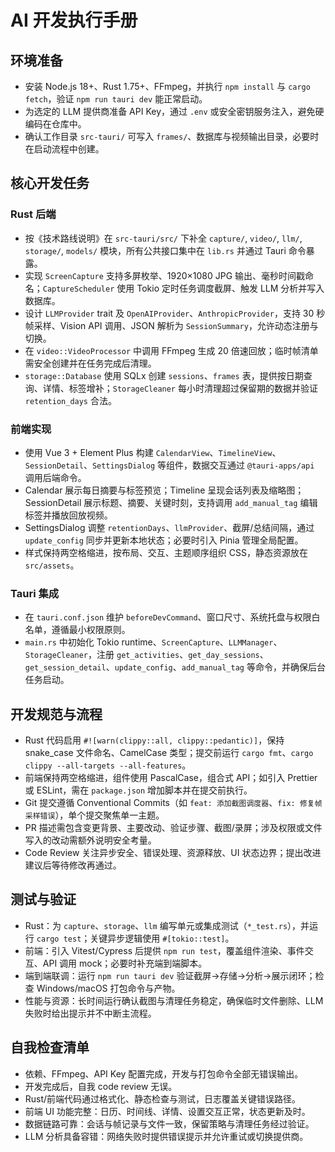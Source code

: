 # AI 开发执行手册

## 环境准备
- 安装 Node.js 18+、Rust 1.75+、FFmpeg，并执行 `npm install` 与 `cargo fetch`，验证 `npm run tauri dev` 能正常启动。
- 为选定的 LLM 提供商准备 API Key，通过 `.env` 或安全密钥服务注入，避免硬编码在仓库中。
- 确认工作目录 `src-tauri/` 可写入 `frames/`、数据库与视频输出目录，必要时在启动流程中创建。

## 核心开发任务
### Rust 后端
- 按《技术路线说明》在 `src-tauri/src/` 下补全 `capture/`, `video/`, `llm/`, `storage/`, `models/` 模块，所有公共接口集中在 `lib.rs` 并通过 Tauri 命令暴露。
- 实现 `ScreenCapture` 支持多屏枚举、1920×1080 JPG 输出、毫秒时间戳命名；`CaptureScheduler` 使用 Tokio 定时任务调度截屏、触发 LLM 分析并写入数据库。
- 设计 `LLMProvider` trait 及 `OpenAIProvider`、`AnthropicProvider`，支持 30 秒帧采样、Vision API 调用、JSON 解析为 `SessionSummary`，允许动态注册与切换。
- 在 `video::VideoProcessor` 中调用 FFmpeg 生成 20 倍速回放；临时帧清单需安全创建并在任务完成后清理。
- `storage::Database` 使用 SQLx 创建 `sessions`、`frames` 表，提供按日期查询、详情、标签增补；`StorageCleaner` 每小时清理超过保留期的数据并验证 `retention_days` 合法。

### 前端实现
- 使用 Vue 3 + Element Plus 构建 `CalendarView`、`TimelineView`、`SessionDetail`、`SettingsDialog` 等组件，数据交互通过 `@tauri-apps/api` 调用后端命令。
- Calendar 展示每日摘要与标签预览；Timeline 呈现会话列表及缩略图；SessionDetail 展示标题、摘要、关键时刻，支持调用 `add_manual_tag` 编辑标签并播放回放视频。
- SettingsDialog 调整 `retentionDays`、`llmProvider`、截屏/总结间隔，通过 `update_config` 同步并更新本地状态；必要时引入 Pinia 管理全局配置。
- 样式保持两空格缩进，按布局、交互、主题顺序组织 CSS，静态资源放在 `src/assets`。

### Tauri 集成
- 在 `tauri.conf.json` 维护 `beforeDevCommand`、窗口尺寸、系统托盘与权限白名单，遵循最小权限原则。
- `main.rs` 中初始化 Tokio runtime、`ScreenCapture`、`LLMManager`、`StorageCleaner`，注册 `get_activities`、`get_day_sessions`、`get_session_detail`、`update_config`、`add_manual_tag` 等命令，并确保后台任务启动。

## 开发规范与流程
- Rust 代码启用 `#![warn(clippy::all, clippy::pedantic)]`，保持 snake_case 文件命名、CamelCase 类型；提交前运行 `cargo fmt`、`cargo clippy --all-targets --all-features`。
- 前端保持两空格缩进，组件使用 PascalCase，组合式 API；如引入 Prettier 或 ESLint，需在 `package.json` 增加脚本并在提交前执行。
- Git 提交遵循 Conventional Commits（如 `feat: 添加截图调度器`、`fix: 修复帧采样错误`），单个提交聚焦单一主题。
- PR 描述需包含变更背景、主要改动、验证步骤、截图/录屏；涉及权限或文件写入的改动需额外说明安全考量。
- Code Review 关注异步安全、错误处理、资源释放、UI 状态边界；提出改进建议后等待修改再通过。

## 测试与验证
- Rust：为 `capture`、`storage`、`llm` 编写单元或集成测试（`*_test.rs`），并运行 `cargo test`；关键异步逻辑使用 `#[tokio::test]`。
- 前端：引入 Vitest/Cypress 后提供 `npm run test`，覆盖组件渲染、事件交互、API 调用 mock；必要时补充端到端脚本。
- 端到端联调：运行 `npm run tauri dev` 验证截屏→存储→分析→展示闭环；检查 Windows/macOS 打包命令与产物。
- 性能与资源：长时间运行确认截图与清理任务稳定，确保临时文件删除、LLM 失败时给出提示并不中断主流程。

## 自我检查清单
- 依赖、FFmpeg、API Key 配置完成，开发与打包命令全部无错误输出。
- 开发完成后，自我 code review 无误。
- Rust/前端代码通过格式化、静态检查与测试，日志覆盖关键错误路径。
- 前端 UI 功能完整：日历、时间线、详情、设置交互正常，状态更新及时。
- 数据链路可靠：会话与帧记录与文件一致，保留策略与清理任务经过验证。
- LLM 分析具备容错：网络失败时提供错误提示并允许重试或切换提供商。
